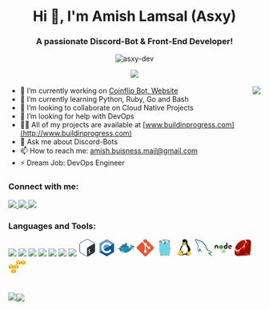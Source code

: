 <h1 align="center">Hi 👋, I'm Amish Lamsal (Asxy)</h1>
<h3 align="center">A passionate Discord-Bot & Front-End Developer!</h3>

<p align="center">
  <img src="https://komarev.com/ghpvc/?username=asxy-dev&label=Profile%20views&color=0e75b6&style=flat" alt="asxy-dev" />
</p>

<p align="center">
  <img src="https://github-profile-trophy.vercel.app/?username=asxy-dev&theme=dracula&no-frame=true&no-bg=true&margin-w=15" />
</p>

<img align="right" height="200" src="https://imgs.search.brave.com/yIjdnxZQ11mbpzCvoaGyUan0v8iR8bPy6-0zAVArDCM/rs:fit:860:0:0:0/g:ce/aHR0cHM6Ly9naWZk/Yi5jb20vaW1hZ2Vz/L2hpZ2gvYmxlYWNo/LWFpemVuLWJsYWNr/LXBmcC1sOXQ3aGJh/YXJ0cDBhYnA2Lmdp/Zg.gif" />

- 🔭 I’m currently working on [Coinflip Bot, Website](https://coinflipbot.netlify.app/)  
- 🌱 I’m currently learning Python, Ruby, Go and Bash  
- 👯 I’m looking to collaborate on Cloud Native Projects  
- 🤝 I’m looking for help with DevOps  
- 👨‍💻 All of my projects are available at [www.buildinprogress.com](http://www.buildinprogress.com)  
- 💬 Ask me about Discord-Bots  
- 📫 How to reach me: amish.buisness.mail@gmail.com  
- ⚡ Dream Job: DevOps Engineer  

<h3 align="left">Connect with me:</h3>

<div align="left">
  <a href="https://linkedin.com/in/amish lamsal" target="_blank">
    <img src="https://img.shields.io/static/v1?message=LinkedIn&logo=linkedin&label=&color=0077B5&logoColor=white&labelColor=&style=for-the-badge" height="35" />
  </a>
  <a href="mailto:amish.buisness.mail@gmail.com">
    <img src="https://img.shields.io/static/v1?message=Gmail&logo=gmail&label=&color=D14836&logoColor=white&labelColor=&style=for-the-badge" height="35" />
  </a>
  <img src="https://img.shields.io/static/v1?message=Discord&logo=discord&label=&color=7289DA&logoColor=white&labelColor=&style=for-the-badge" height="35" />
</div>

<h3 align="left">Languages and Tools:</h3>

<div align="left">
  <img src="https://cdn.jsdelivr.net/gh/devicons/devicon/icons/javascript/javascript-original.svg" height="35" />
  <img src="https://cdn.jsdelivr.net/gh/devicons/devicon/icons/typescript/typescript-original.svg" height="35" />
  <img src="https://cdn.jsdelivr.net/gh/devicons/devicon/icons/react/react-original.svg" height="35" />
  <img src="https://cdn.jsdelivr.net/gh/devicons/devicon/icons/html5/html5-original.svg" height="35" />
  <img src="https://cdn.jsdelivr.net/gh/devicons/devicon/icons/css3/css3-original.svg" height="35" />
  <img src="https://cdn.jsdelivr.net/gh/devicons/devicon/icons/python/python-original.svg" height="35" />
  <img src="https://cdn.jsdelivr.net/gh/devicons/devicon/icons/csharp/csharp-original.svg" height="35" />
  <img src="https://raw.githubusercontent.com/devicons/devicon/master/icons/bash/bash-original.svg" height="35" />
  <img src="https://raw.githubusercontent.com/devicons/devicon/master/icons/c/c-original.svg" height="35" />
  <img src="https://raw.githubusercontent.com/devicons/devicon/master/icons/docker/docker-original.svg" height="35" />
  <img src="https://raw.githubusercontent.com/devicons/devicon/master/icons/git/git-original.svg" height="35" />
  <img src="https://raw.githubusercontent.com/devicons/devicon/master/icons/go/go-original.svg" height="35" />
  <img src="https://raw.githubusercontent.com/devicons/devicon/master/icons/linux/linux-original.svg" height="35" />
  <img src="https://raw.githubusercontent.com/devicons/devicon/master/icons/mysql/mysql-original.svg" height="35" />
  <img src="https://raw.githubusercontent.com/devicons/devicon/master/icons/nodejs/nodejs-original-wordmark.svg" height="35" />
  <img src="https://raw.githubusercontent.com/devicons/devicon/master/icons/ruby/ruby-original.svg" height="35" />
  <img src="https://raw.githubusercontent.com/devicons/devicon/master/icons/amazonwebservices/amazonwebservices-original.svg" height="35" />
</div>

<br/>

<p>
  <img align="left" src="https://github-readme-stats.vercel.app/api/top-langs/?username=asxy-dev&layout=compact&theme=radical" />
</p>

<p>
  <img align="center" src="https://github-readme-stats.vercel.app/api?username=asxy-dev&show_icons=true&theme=radical" />
</p>
